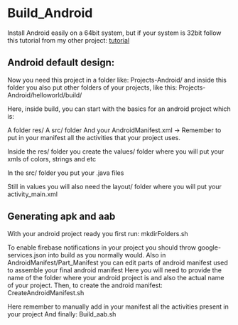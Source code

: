 # Build_Android

Install Android easily on a 64bit system, but if your system is 32bit follow this tutorial from my other project:
[tutorial](https://github.com/MiqueiasDevGames/export-godot-to-android-without-gradle-32bits-and-64bits)


## Android default design:

Now you need this project in a folder like: Projects-Android/
and inside this folder you also put other folders of your projects, like this: Projects-Android/helloworld/build/


Here, inside build, you can start with the basics for an android project which is:

A folder res/
A src/ folder
And your AndroidManifest.xml  ->  Remember to put in your manifest all the activities that your project uses.


Inside the res/ folder you create the values/ folder
where you will put your xmls of colors, strings and etc


In the src/ folder you put your .java files

Still in values you will also need the layout/ folder where you will put your activity_main.xml


## Generating apk and aab

With your android project ready you first run:
mkdirFolders.sh


To enable firebase notifications in your project you should throw google-services.json into build as you normally would.
Also in AndroidManifest/Part_Manifest you can edit parts of android manifest used to assemble your final android manifest
Here you will need to provide the name of the folder where your android project is and also the actual name of your project.
Then, to create the android manifest:
CreateAndroidManifest.sh


Here remember to manually add in your manifest all the activities present in your project
And finally: Build_aab.sh

